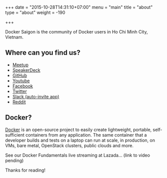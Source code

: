 +++
date = "2015-10-28T14:31:10+07:00"
menu = "main"
title = "about"
type = "about"
weight = -190

+++

Docker Saigon is the community of Docker users in Ho Chi Minh City, Vietnam.

## Where can you find us?

* [Meetup](http://meetup.com/docker-saigon)
* [SpeakerDeck](https://speakerdeck.com/dockersaigon)
* [GitHub](http://github.com/docker-saigon)
* [Youtube](https://www.youtube.com/channel/UC1t_GbTJudAAK9Wqkg6-uLw)
* [Facebook](http://www.facebook.com/DockerSaigon)
* [Twitter](http://twitter.com/docker_saigon)
* [Slack (auto-invite app)](http://dockersaigon.herokuapp.com)
* [Reddit](http://dockersaigon.reddit.com)

## Docker?

[Docker](http://docker.com) is an open-source project to easily create lightweight, portable, self-sufficient containers from any application. The same container that a developer builds and tests on a laptop can run at scale, in production, on VMs, bare metal, OpenStack clusters, public clouds and more.

See our Docker Fundamentals live streaming at Lazada... (link to video pending)

Thanks for reading!